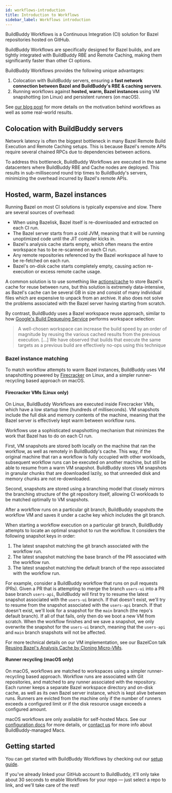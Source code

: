 ```yaml
---
id: workflows-introduction
title: Introduction to Workflows
sidebar_label: Workflows introduction
---
```


BuildBuddy Workflows is a Continuous Integration (CI) solution for Bazel
repositories hosted on GitHub.

BuildBuddy Workflows are specifically designed for Bazel builds, and are
tightly integrated with BuildBuddy RBE and Remote Caching, making them
significantly faster than other CI options.

BuildBuddy Workflows provides the following unique advantages:

1. Colocation with BuildBuddy servers, ensuring a **fast network
   connection between Bazel and BuildBuddy's RBE & caching servers**.
2. Running workflows against **hosted, warm, Bazel instances** using VM
   snapshotting (on Linux) and persistent runners (on macOS).

See [our blog post](https://www.buildbuddy.io/blog/meet-buildbuddy-workflows)
for more details on the motivation behind workflows as well as some
real-world results.

## Colocation with BuildBuddy servers

Network latency is often the biggest bottleneck in many Bazel Remote Build
Execution and Remote Caching setups. This is because Bazel's remote APIs
require several chained RPCs due to dependencies between actions.

To address this bottleneck, BuildBuddy Workflows are executed in the same
datacenters where BuildBuddy RBE and Cache nodes are deployed. This
results in sub-millisecond round trip times to BuildBuddy's servers,
minimizing the overhead incurred by Bazel's remote APIs.

## Hosted, warm, Bazel instances

Running Bazel on most CI solutions is typically expensive and slow.
There are several sources of overhead:

- When using Bazelisk, Bazel itself is re-downloaded and extracted on each
  CI run.
- The Bazel server starts from a cold JVM, meaning that it will be running
  unoptimized code until the JIT compiler kicks in.
- Bazel's analysis cache starts empty, which often means the entire
  workspace has to be re-scanned on each CI run.
- Any remote repositories referenced by the Bazel workspace all have to be
  re-fetched on each run.
- Bazel's on-disk cache starts completely empty, causing action
  re-execution or excess remote cache usage.

A common solution is to use something like
[actions/cache](https://github.com/actions/cache) to store Bazel's cache
for reuse between runs, but this solution is extremely data-intensive, as
Bazel's cache can be several GB in size and consist of many individual
files which are expensive to unpack from an archive. It also does not
solve the problems associated with the Bazel server having starting from
scratch.

By contrast, BuildBuddy uses a Bazel workspace reuse approach, similar to
how [Google's Build Dequeuing Service](https://dl.acm.org/doi/pdf/10.1145/3395363.3397371) performs
workspace selection:

> A well-chosen workspace can increase the build speed by an
> order of magnitude by reusing the various cached results from the
> previous execution. [...] We have observed that builds that execute the same targets as a previous
> build are effectively no-ops using this technique

### Bazel instance matching

To match workflow attempts to warm Bazel instances, BuildBuddy uses VM
snapshotting powered by
[Firecracker](https://github.com/firecracker-microvm/firecracker) on
Linux, and a simpler runner-recycling based approach on macOS.

#### Firecracker VMs (Linux only)

On Linux, BuildBuddy Workflows are executed inside Firecracker VMs, which
have a low startup time (hundreds of milliseconds). VM snapshots include
the full disk and memory contents of the machine, meaning that the Bazel
server is effectively kept warm between workflow runs.

Workflows use a sophisticated snapshotting mechanism that minimizes the
work that Bazel has to do on each CI run.

First, VM snapshots are stored both locally on the machine that ran the
workflow, as well as remotely in BuildBuddy's cache. This way, if the
original machine that ran a workflow is fully occupied with other
workloads, subsequent workflow runs can be executed on another machine,
but still be able to resume from a warm VM snapshot. BuildBuddy stores VM
snapshots in granular chunks that are downloaded lazily, so that unneeded
disk and memory chunks are not re-downloaded.

Second, snapshots are stored using a branching model that closely mirrors
the branching structure of the git repository itself, allowing CI
workloads to be matched optimally to VM snapshots.

After a workflow runs on a particular git branch, BuildBuddy snapshots the
workflow VM and saves it under a cache key which includes the git
branch.

When starting a workflow execution on a particular git branch, BuildBuddy
attempts to locate an optimal snapshot to run the workflow. It considers
the following snapshot keys in order:

1. The latest snapshot matching the git branch associated with the
   workflow run.
1. The latest snapshot matching the base branch of the PR associated with
   the workflow run.
1. The latest snapshot matching the default branch of the repo associated
   with the workflow run.

For example, consider a BuildBuddy workflow that runs on pull requests
(PRs). Given a PR that is attempting to merge the branch `users-ui` into a
PR base branch `users-api`, BuildBuddy will first try to resume the latest
snapshot associated with the `users-ui` branch. If that doesn't exist,
we'll try to resume from the snapshot associated with the `users-api`
branch. If that doesn't exist, we'll look for a snapshot for the `main`
branch (the repo's default branch). If all of that fails, only then do we
boot a new VM from scratch. When the workflow finishes and we save a
snapshot, we only overwrite the snapshot for the `users-ui` branch,
meaning that the `users-api` and `main` branch snapshots will not be
affected.

For more technical details on our VM implementation, see our BazelCon
talk [Reusing Bazel's Analysis Cache by Cloning Micro-VMs](https://www.youtube.com/watch?v=YycEXBlv7ZA).

#### Runner recycling (macOS only)

On macOS, workflows are matched to workspaces using a simpler
runner-recycling based approach. Workflow runs are associated with Git
repositories, and matched to any runner associated with the repository.
Each runner keeps a separate Bazel workspace directory and on-disk cache,
as well as its own Bazel server instance, which is kept alive between
runs. Runners are evicted from the machine only if the number of runners
exceeds a configured limit or if the disk resource usage exceeds a
configured amount.

macOS workflows are only available for self-hosted Macs. See our
[configuration docs](workflows-config#mac-configuration) for more details,
or [contact us](https://www.buildbuddy.io/contact) for more info about
BuildBuddy-managed Macs.

## Getting started

You can get started with BuildBuddy Workflows by checking out our
[setup guide](https://docs.buildbuddy.io/docs/workflows-setup/).

If you've already linked your GitHub account to BuildBuddy, it'll only take
about 30 seconds to enable Workflows for your repo &mdash; just select a repo
to link, and we'll take care of the rest!
